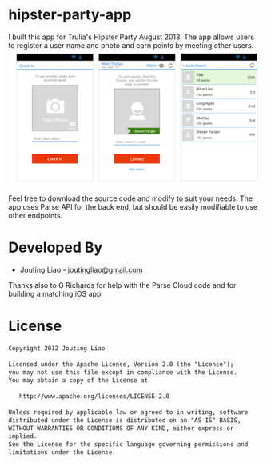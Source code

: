 hipster-party-app
=================

I built this app for Trulia's Hipster Party August 2013. The app allows users to register a user name and photo and earn points by meeting other users.
![Example Image][1]

Feel free to download the source code and modify to suit your needs. The app uses Parse API for the back end, but should be easily modifiable to use other endpoints.



Developed By
============

* Jouting Liao - <joutingliao@gmail.com>

Thanks also to G Richards for help with the Parse Cloud code and for building a matching iOS app.



License
=======

    Copyright 2012 Jouting Liao

    Licensed under the Apache License, Version 2.0 (the "License");
    you may not use this file except in compliance with the License.
    You may obtain a copy of the License at

       http://www.apache.org/licenses/LICENSE-2.0

    Unless required by applicable law or agreed to in writing, software
    distributed under the License is distributed on an "AS IS" BASIS,
    WITHOUT WARRANTIES OR CONDITIONS OF ANY KIND, either express or implied.
    See the License for the specific language governing permissions and
    limitations under the License.

[1]:https://github.com/jouting/hipster-party-app/blob/master/Trulia%20Party%20App%20Mock%20-%20Android.png?raw=true
